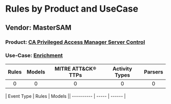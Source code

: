 Rules by Product and UseCase
============================
Vendor: MasterSAM
-----------------
### Product: [CA Privileged Access Manager Server Control](../ds_mastersam_ca_privileged_access_manager_server_control.md)
### Use-Case: [Enrichment](../../../../UseCases/uc_enrichment.md)

| Rules | Models | MITRE ATT&CK® TTPs | Activity Types | Parsers |
|:-----:|:------:|:------------------:|:--------------:|:-------:|
|   0   |   0    |         0          |       0        |    0    |

| Event Type | Rules | Models || ---------- | ----- | ------ |
